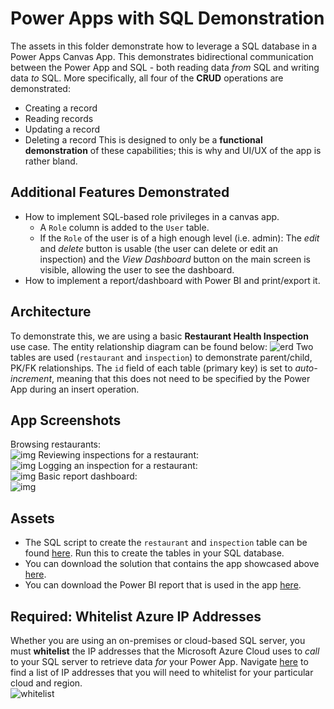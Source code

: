 # Power Apps with SQL Demonstration
The assets in this folder demonstrate how to leverage a SQL database in a Power Apps Canvas App. This demonstrates bidirectional communication between the Power App and SQL - both reading data *from* SQL and writing data *to* SQL. More specifically, all four of the **CRUD** operations are demonstrated:
- Creating a record
- Reading records
- Updating a record
- Deleting a record
This is designed to only be a **functional demonstration** of these capabilities; this is why and UI/UX of the app is rather bland.

## Additional Features Demonstrated
- How to implement SQL-based role privileges in a canvas app.
    - A `Role` column is added to the `User` table.
    - If the `Role` of the user is of a high enough level (i.e. admin): The *edit* and *delete* button is usable (the user can delete or edit an inspection) and the *View Dashboard* button on the main screen is visible, allowing the user to see the dashboard.
- How to implement a report/dashboard with Power BI and print/export it.

## Architecture
To demonstrate this, we are using a basic **Restaurant Health Inspection** use case. The entity relationship diagram can be found below:
![erd](https://i.imgur.com/MftCzGG.png)
Two tables are used (`restaurant` and `inspection`) to demonstrate parent/child, PK/FK relationships. The `id` field of each table (primary key) is set to *auto-increment*, meaning that this does not need to be specified by the Power App during an insert operation.

## App Screenshots
Browsing restaurants:  
![img](https://i.imgur.com/ZnZ9kVA.png)
Reviewing inspections for a restaurant:  
![img](https://i.imgur.com/6PWc0D4.png)
Logging an inspection for a restaurant:  
![img](https://i.imgur.com/FEXL3x2.png)
Basic report dashboard:  
![img](https://i.imgur.com/ULHfGV0.png)

## Assets
- The SQL script to create the `restaurant` and `inspection` table can be found [here](./script.sql). Run this to create the tables in your SQL database.
- You can download the solution that contains the app showcased above [here](https://github.com/TimHanewich/Power-Platform-Assets/releases/download/5/SQLDemo_1_0_0_1.zip).
- You can download the Power BI report that is used in the app [here](https://github.com/TimHanewich/Power-Platform-Assets/releases/download/5/dashboard.pbix).

## Required: Whitelist Azure IP Addresses
Whether you are using an on-premises or cloud-based SQL server, you must **whitelist** the IP addresses that the Microsoft Azure Cloud uses to *call* to your SQL server to retrieve data *for* your Power App. Navigate [here](https://learn.microsoft.com/en-us/power-platform/admin/online-requirements#ip-addresses-required) to find a list of IP addresses that you will need to whitelist for your particular cloud and region.  
![whitelist](https://i.imgur.com/R4uEf0u.png)
